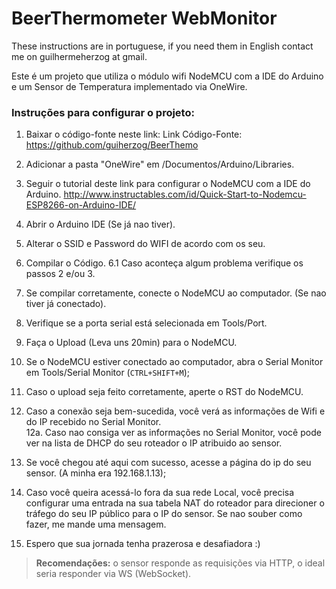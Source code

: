 # BeerThermometer WebMonitor
These instructions are in portuguese, if you need them in English contact me on guilhermeherzog at gmail.

Este é um projeto que utiliza o módulo wifi NodeMCU com a IDE do Arduino e um Sensor de Temperatura implementado via OneWire.

### Instruções para configurar o projeto:

 1. Baixar o código-fonte neste link: 	Link Código-Fonte:
    https://github.com/guiherzog/BeerThemo	 
    
 2. Adicionar a pasta "OneWire" em /Documentos/Arduino/Libraries.
 3. Seguir o tutorial deste link para configurar o NodeMCU com a IDE do Arduino.
    	http://www.instructables.com/id/Quick-Start-to-Nodemcu-ESP8266-on-Arduino-IDE/
    	
 4. Abrir o Arduino IDE (Se já nao tiver). 
 5. Alterar o SSID e Password do WIFI de acordo com os seu. 
 6. Compilar o Código.
	    6.1 Caso aconteça algum problema verifique os passos 2 e/ou 3. 
 7. Se compilar corretamente, conecte o NodeMCU ao computador. (Se nao
    tiver já conectado). 
 8. Verifique se a porta serial está selecionada em Tools/Port. 
 9. Faça o Upload (Leva uns 20min) para o NodeMCU. 
 10. Se o NodeMCU estiver conectado ao computador, abra o Serial Monitor
    em Tools/Serial Monitor (`CTRL+SHIFT+M`); 
 11. Caso o upload seja feito corretamente, aperte o RST do NodeMCU. 
 12. Caso a conexão seja bem-sucedida, você verá as informações de Wifi e do IP recebido no Serial Monitor. 	
	 12a. Caso nao consiga ver as informações no Serial Monitor, você pode ver na lista de DHCP do seu roteador o IP atribuido ao sensor. 
 13. Se você chegou até aqui com sucesso, acesse a página do ip do seu sensor. (A minha era 192.168.1.13); 
 14. Caso você queira acessá-lo fora da sua rede Local, você precisa configurar uma entrada na sua tabela NAT do roteador para direcioner o tráfego do seu IP público para o IP do sensor. Se nao souber como fazer, me mande uma mensagem. 
 15. Espero que sua jornada tenha prazerosa e desafiadora :)

> **Recomendações:** o sensor responde as requisições via HTTP, o ideal seria responder via WS (WebSocket).

